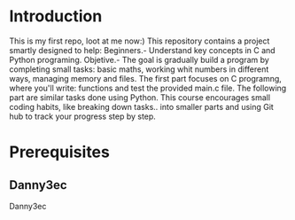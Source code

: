 # Introduction

This is my first repo, loot at me now:)
This repository contains a project smartly designed to help:
Beginners.-
Understand key concepts in C and Python programing.
Objetive.-
The goal is gradually build a program by completing small tasks:
basic maths, working whit numbers in different ways,
managing memory and files.
The first part focuses on C programng, where you'll write:
functions and test the provided main.c file.
The following part are similar tasks done using Python.
This course encourages small coding habits, like breaking down tasks..
into smaller parts and using Git hub to track your progress step by step. 

# Prerequisites


## Danny3ec

Danny3ec
